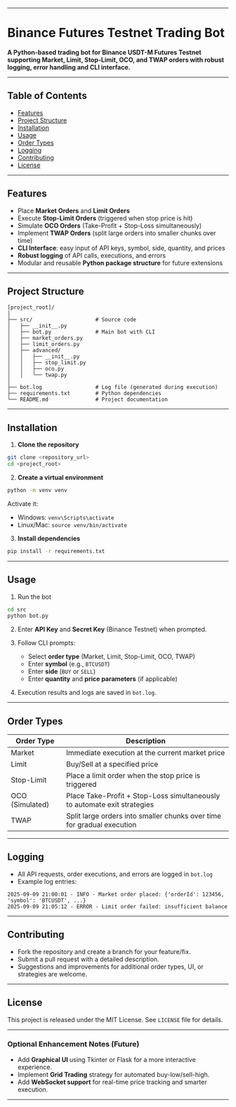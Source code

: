 

---

# Binance Futures Testnet Trading Bot

**A Python-based trading bot for Binance USDT-M Futures Testnet supporting Market, Limit, Stop-Limit, OCO, and TWAP orders with robust logging, error handling and CLI interface.**

---

## **Table of Contents**

* [Features](#features)
* [Project Structure](#project-structure)
* [Installation](#installation)
* [Usage](#usage)
* [Order Types](#order-types)
* [Logging](#logging)
* [Contributing](#contributing)
* [License](#license)

---

## **Features**

* Place **Market Orders** and **Limit Orders**
* Execute **Stop-Limit Orders** (triggered when stop price is hit)
* Simulate **OCO Orders** (Take-Profit + Stop-Loss simultaneously)
* Implement **TWAP Orders** (split large orders into smaller chunks over time)
* **CLI Interface**: easy input of API keys, symbol, side, quantity, and prices
* **Robust logging** of API calls, executions, and errors
* Modular and reusable **Python package structure** for future extensions

---

## **Project Structure**

```
[project_root]/
│
├── src/                    # Source code
│   ├── __init__.py
│   ├── bot.py              # Main bot with CLI
│   ├── market_orders.py
│   ├── limit_orders.py
│   ├── advanced/
│   │   ├── __init__.py
│   │   ├── stop_limit.py
│   │   ├── oco.py
│   │   └── twap.py
│
├── bot.log                 # Log file (generated during execution)
├── requirements.txt        # Python dependencies
└── README.md               # Project documentation
```

---

## **Installation**

1. **Clone the repository**

```bash
git clone <repository_url>
cd <project_root>
```

2. **Create a virtual environment**

```bash
python -m venv venv
```

Activate it:

* Windows: `venv\Scripts\activate`
* Linux/Mac: `source venv/bin/activate`

3. **Install dependencies**

```bash
pip install -r requirements.txt
```

---

## **Usage**

1. Run the bot

```bash
cd src
python bot.py
```

2. Enter **API Key** and **Secret Key** (Binance Testnet) when prompted.

3. Follow CLI prompts:

   * Select **order type** (Market, Limit, Stop-Limit, OCO, TWAP)
   * Enter **symbol** (e.g., `BTCUSDT`)
   * Enter **side** (`BUY` or `SELL`)
   * Enter **quantity** and **price parameters** (if applicable)

4. Execution results and logs are saved in `bot.log`.

---

## **Order Types**

| Order Type      | Description                                                              |
| --------------- | ------------------------------------------------------------------------ |
| Market          | Immediate execution at the current market price                          |
| Limit           | Buy/Sell at a specified price                                            |
| Stop-Limit      | Place a limit order when the stop price is triggered                     |
| OCO (Simulated) | Place Take-Profit + Stop-Loss simultaneously to automate exit strategies |
| TWAP            | Split large orders into smaller chunks over time for gradual execution   |

---

## **Logging**

* All API requests, order executions, and errors are logged in `bot.log`
* Example log entries:

```
2025-09-09 21:00:01 - INFO - Market order placed: {'orderId': 123456, 'symbol': 'BTCUSDT', ...}
2025-09-09 21:05:12 - ERROR - Limit order failed: insufficient balance
```

---

## **Contributing**

* Fork the repository and create a branch for your feature/fix.
* Submit a pull request with a detailed description.
* Suggestions and improvements for additional order types, UI, or strategies are welcome.

---

## **License**

This project is released under the MIT License. See `LICENSE` file for details.

---

### Optional Enhancement Notes (Future)

* Add **Graphical UI** using Tkinter or Flask for a more interactive experience.
* Implement **Grid Trading** strategy for automated buy-low/sell-high.
* Add **WebSocket support** for real-time price tracking and smarter execution.

---


